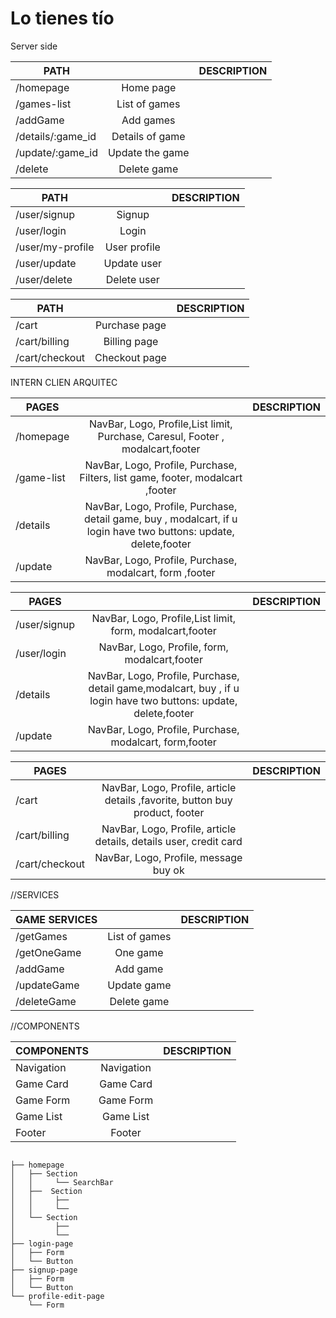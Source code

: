 # Lo tienes tío
Server side

| PATH        |    | DESCRIPTION  |
| ------------- |:-------------:| -----:|
| /homepage     | Home page |
| /games-list        |  List of games |
| /addGame        |  Add  games |
| /details/:game_id  |   Details of game |
| /update/:game_id  |   Update the game |
| /delete  |  Delete game |


| PATH        |  | DESCRIPTION  |
| ------------- |:-------------:| -----:|
| /user/signup     |  Signup  |
| /user/login     |   Login |
| /user/my-profile     |   User profile |
| /user/update |  Update user |
| /user/delete|   Delete user |


| PATH        |  | DESCRIPTION  |
| ------------- |:-------------:| -----:|
| /cart    |  Purchase page  |
| /cart/billing     |   Billing page |
| /cart/checkout     |   Checkout page |

INTERN CLIEN ARQUITEC

| PAGES        |  | DESCRIPTION  |
| ------------- |:-------------:| -----:|
| /homepage    |  NavBar, Logo, Profile,List limit,  Purchase, Caresul, Footer , modalcart,footer  |
| /game-list     |    NavBar, Logo, Profile, Purchase, Filters,  list game, footer, modalcart ,footer|
| /details     |    NavBar, Logo, Profile, Purchase, detail game, buy , modalcart, if u login have two buttons:  update, delete,footer|
| /update     |    NavBar, Logo, Profile, Purchase, modalcart, form ,footer|


| PAGES        |  | DESCRIPTION  |
| ------------- |:-------------:| -----:|
| /user/signup    |  NavBar, Logo, Profile,List limit,  form, modalcart,footer   |
| /user/login    |    NavBar, Logo, Profile, form, modalcart,footer |
| /details     |    NavBar, Logo, Profile, Purchase, detail game,modalcart, buy , if u login have two buttons:  update, delete,footer|
| /update     |    NavBar, Logo, Profile, Purchase, modalcart, form,footer |

| PAGES        |  | DESCRIPTION  |
| ------------- |:-------------:| -----:|
| /cart    |  NavBar, Logo, Profile, article details ,favorite,  button buy product, footer |
| /cart/billing     |   NavBar, Logo, Profile, article details, details user, credit card |
| /cart/checkout     |   NavBar, Logo, Profile, message buy ok |


//SERVICES

| GAME SERVICES        |  | DESCRIPTION  |
| ------------- |:-------------:| -----:|
| /getGames  |  List of games |
|  /getOneGame    |  One game |
| /addGame     |   Add game|
| /updateGame     |   Update game |
| /deleteGame     |  Delete game |

//COMPONENTS

| COMPONENTS      |  | DESCRIPTION  |
| ------------- |:-------------:| -----:|
| Navigation | Navigation |
|  Game Card   |  Game Card |
|   Game Form     |  Game Form|
| Game List     |   Game List  |
| Footer     |   Footer |

````

├── homepage
│   ├── Section
│   │     └── SearchBar
│   ├──  Section
│   │     ├── 
│   │     └── 
│   └── Section
│         ├── 
│         └── 
├── login-page
│   ├── Form
│   └── Button
├── signup-page
│   ├── Form
│   └── Button
└── profile-edit-page
    └── Form
````















